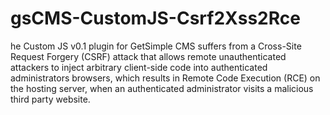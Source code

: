 # gsCMS-CustomJS-Csrf2Xss2Rce
he Custom JS v0.1 plugin for GetSimple CMS suffers from a Cross-Site Request Forgery (CSRF) attack that allows remote unauthenticated attackers to inject arbitrary client-side code into authenticated administrators browsers, which results in Remote Code Execution (RCE) on the hosting server, when an authenticated administrator visits a malicious third party website.

